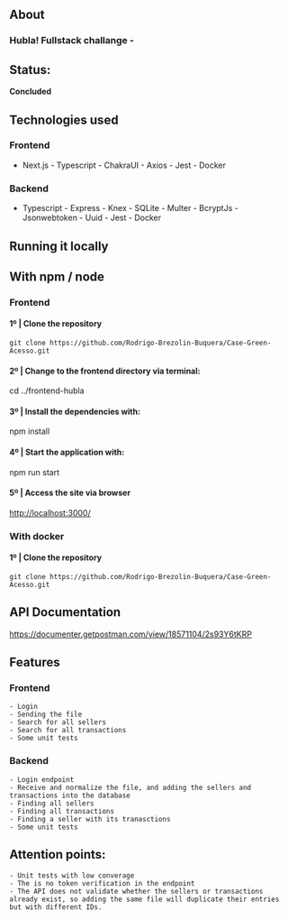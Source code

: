 
## About
### Hubla! Fullstack challange - 

## Status:
<b>Concluded</b>

## Technologies used

### Frontend 
- Next.js - Typescript - ChakraUI   - Axios  - Jest - Docker

### Backend 
- Typescript - Express  - Knex - SQLite - Multer - BcryptJs - Jsonwebtoken - Uuid - Jest - Docker

## Running it locally 

## With npm / node 


### Frontend
<h4>1º | Clone the repository </h4>

    git clone https://github.com/Rodrigo-Brezolin-Buquera/Case-Green-Acesso.git

<h4>2º | Change to the frontend directory via terminal: </h4>

   cd ../frontend-hubla

<h4>3º | Install the dependencies with: </h4>

   npm install

<h4>4º | Start the application with: </h4>

   npm run start
 
 <h4>5º | Access the site via browser  </h4>
<a href="http://localhost:3000/">http://localhost:3000/</a>

### With docker
<h4>1º | Clone the repository </h4>

    git clone https://github.com/Rodrigo-Brezolin-Buquera/Case-Green-Acesso.git


## API Documentation 

<a href="https://documenter.getpostman.com/view/18571104/2s93Y6tKRP
">https://documenter.getpostman.com/view/18571104/2s93Y6tKRP
</a>

## Features
 ###  Frontend 
    - Login
    - Sending the file
    - Search for all sellers
    - Search for all transactions
    - Some unit tests
###  Backend 
    - Login endpoint
    - Receive and normalize the file, and adding the sellers and  transactions into the database
    - Finding all sellers
    - Finding all transactions
    - Finding a seller with its tranasctions
    - Some unit tests

## Attention points:

    - Unit tests with low converage 
    - The is no token verification in the endpoint
    - The API does not validate whether the sellers or transactions already exist, so adding the same file will duplicate their entries but with different IDs.


